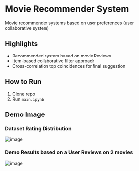 # Movie Recommender System
Movie recommender systems based on user preferences (user collaborative system)

## Highlights
- Recommended system based on movie Reviews
- Item-based collaborative filter approach
- Cross-correlation top coincidences for final suggestion

## How to Run
1. Clone repo
2. Run `main.ipynb`

## Demo Image

### Dataset Rating Distribution
![image](https://user-images.githubusercontent.com/87340855/219750197-b4135489-e049-445a-86f5-89450a45b6a9.png)

### Demo Results based on a User Reviews on 2 movies
![image](https://user-images.githubusercontent.com/87340855/219750564-88eb43e7-4d51-471e-948c-c29682b7a543.png)
